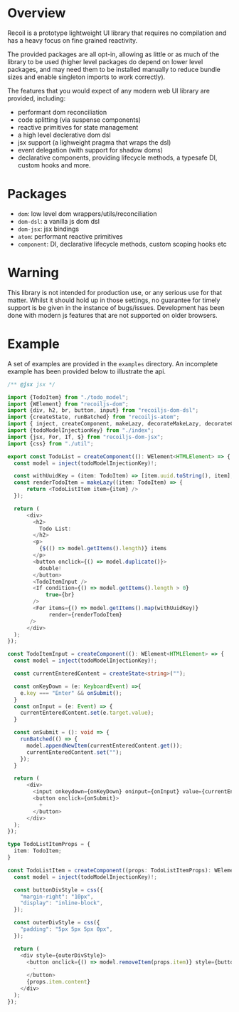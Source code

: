 # Overview

Recoil is a prototype lightweight UI library that requires no compilation and has a heavy focus on fine grained reactivity. 

The provided packages are all opt-in, allowing as little or as much of the library to be used (higher level packages do depend on lower level packages, and may need them to be installed manually to reduce bundle sizes and enable singleton imports to work correctly).

The features that you would expect of any modern web UI library are provided, including:
- performant dom reconciliation
- code splitting (via suspense components)
- reactive primitives for state management
- a high level declerative dom dsl
- jsx support (a lighweight pragma that wraps the dsl)
- event delegation (with support for shadow doms)
- declarative components, providing lifecycle methods, a typesafe DI, custom hooks and more.

# Packages
- `dom`: low level dom wrappers/utils/reconciliation
- `dom-dsl`: a vanilla js dom dsl
- `dom-jsx`: jsx bindings 
- `atom`: performant reactive primitives 
- `component`: DI, declarative lifecycle methods, custom scoping hooks etc

# Warning 

This library is not intended for production use, or any serious use for that matter. Whilst it should hold up in those settings, no guarantee for timely support is be given in the instance of bugs/issues. Development has been done with modern js features that are not supported on older browsers.

# Example

A set of examples are provided in the `examples` directory. An incomplete example has been provided below to illustrate the api.

```typescript jsx
/** @jsx jsx */

import {TodoItem} from "./todo_model";
import {WElement} from "recoiljs-dom";
import {div, h2, br, button, input} from "recoiljs-dom-dsl";
import {createState, runBatched} from "recoiljs-atom";
import { inject, createComponent, makeLazy, decorateMakeLazy, decorateCreateComponent } from "recoiljs-component";
import {todoModelInjectionKey} from "./index";
import {jsx, For, If, $} from "recoiljs-dom-jsx";
import {css} from "./util";

export const TodoList = createComponent((): WElement<HTMLElement> => {
  const model = inject(todoModelInjectionKey)!;

  const withUuidKey = (item: TodoItem) => [item.uuid.toString(), item];
  const renderTodoItem = makeLazy((item: TodoItem) => {
      return <TodoListItem item={item} />
  });

  return (
      <div>
        <h2>
          Todo List:
        </h2>
        <p>
          {$(() => model.getItems().length)} items
        </p>
        <button onclick={() => model.duplicate()}>
          double!
        </button>
        <TodoItemInput />
        <If condition={() => model.getItems().length > 0}
            true={br}
        />
        <For items={() => model.getItems().map(withUuidKey)}
             render={renderTodoItem}
       />
      </div>
  );
});

const TodoItemInput = createComponent((): WElement<HTMLElement> => {
  const model = inject(todoModelInjectionKey)!;

  const currentEnteredContent = createState<string>("");

  const onKeyDown = (e: KeyboardEvent) =>{
    e.key === "Enter" && onSubmit();
  }
  const onInput = (e: Event) => {
    currentEnteredContent.set(e.target.value);
  }

  const onSubmit = (): void => {
    runBatched(() => {
      model.appendNewItem(currentEnteredContent.get());
      currentEnteredContent.set("");
    });
  }

  return (
      <div>
        <input onkeydown={onKeyDown} oninput={onInput} value={currentEnteredContent}/>
        <button onclick={onSubmit}>
          +
        </button>
      </div>
  );
});

type TodoListItemProps = {
  item: TodoItem;
}

const TodoListItem = createComponent((props: TodoListItemProps): WElement<HTMLElement> => {
  const model = inject(todoModelInjectionKey)!;

  const buttonDivStyle = css({
    "margin-right": "10px",
    "display": "inline-block",
  });

  const outerDivStyle = css({
    "padding": "5px 5px 5px 0px",
  });

  return (
    <div style={outerDivStyle}>
      <button onclick={() => model.removeItem(props.item)} style={buttonDivStyle}>
        -
      </button>
      {props.item.content}
    </div>
  );
});

```
